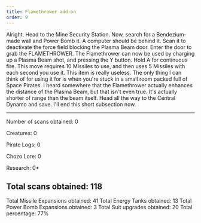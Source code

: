 ```yaml
---
title: Flamethrower add-on
order: 9
---
```




Alright. Head to the Mine Security Station. Now, search for a Bendezium-made
wall and Power Bomb it. A computer should be behind it. Scan it to deactivate
the force field blocking the Plasma Beam door. Enter the door to grab the
FLAMETHROWER. The Flamethrower can now be used by charging up a Plasma Beam
shot, and pressing the Y button. Hold A for continuous fire. This move requires
10 Missiles to use, and then uses 5 Missiles with each second you use it. This
item is really useless. The only thing I can think of for using it for is when
you're stuck in a small room packed full of Space Pirates. I heard somewhere
that the Flamethrower actually enhances the distance of the Plasma Beam, but
that isn't even true. It's actually shorter of range than the beam itself. Head
all the way to the Central Dynamo and save. I'll end this short subsection
now.

-------------------------
Number of scans obtained: 0

Creatures: 0

Pirate Logs: 0

Chozo Lore: 0

Research: 0*

Total scans obtained: 118
-------------------------

Total Missile Expansions obtained: 41
Total Energy Tanks obtained: 13
Total Power Bomb Expansions obtained: 3
Total Suit upgrades obtained: 20
Total percentage: 77%


